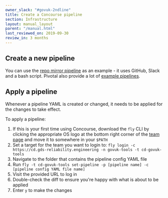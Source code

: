 ```yaml
---
owner_slack: "#govuk-2ndline"
title: Create a Concourse pipeline
section: Infrastructure
layout: manual_layout
parent: "/manual.html"
last_reviewed_on: 2019-09-30
review_in: 3 months
---
```


## Create a new pipeline

You can use the [repo mirror pipeline](https://github.com/alphagov/govuk-repo-mirror/blob/master/concourse.yml) as an example - it uses GitHub, Slack and a bash script. Pivotal also provide a lot of [example pipelines](https://github.com/pivotalservices/concourse-pipeline-samples).

## Apply a pipeline

Whenever a pipeline YAML is created or changed, it needs to be applied for the changes to take effect.

To apply a pipeline:

1. If this is your first time using Concourse, download the `fly` CLI by clicking the appropriate OS logo at the bottom right corner of the [team page](https://cd.gds-reliability.engineering/teams/govuk-tools) and move it to somewhere in your `$PATH`
1. Set a target for the team you want to login to: `fly login -c https://cd.gds-reliability.engineering -n govuk-tools -t cd-govuk-tools`
1. Navigate to the folder that contains the pipeline config YAML file
1. Run `fly -t cd-govuk-tools set-pipeline -p [pipeline name] -c [pipeline config YAML file name]`
1. Visit the provided URL to log in
1. Double-check the diff to ensure you're happy with what is about to be applied
1. Enter `y` to make the changes
